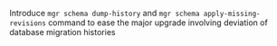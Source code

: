Introduce `mgr schema dump-history` and `mgr schema apply-missing-revisions` command to ease the major upgrade involving deviation of database migration histories
